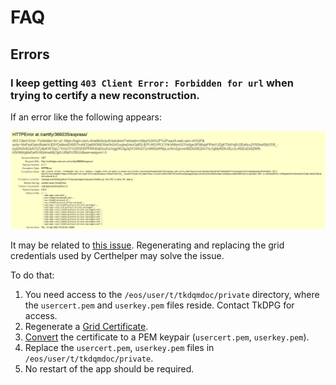 # FAQ

## Errors

### I keep getting `403 Client Error: Forbidden for url` when trying to certify a new reconstruction.

If an error like the following appears:

![image](img/403forbidden.png)

It may be related to [this issue](https://github.com/CMSTrackerDPG/certifier/issues/97). Regenerating and replacing the grid credentials used by Certhelper may solve the issue.

To do that:
1. You need access to the `/eos/user/t/tkdqmdoc/private` directory, where the `usercert.pem` and `userkey.pem` files reside. Contact TkDPG for access.
2. Regenerate a [Grid Certificate](https://ca.cern.ch/ca/user/Request.aspx?template=EE2User).
3. [Convert](https://ca.cern.ch/ca/Help/?kbid=024100) the certificate to a PEM keypair (`usercert.pem`, `userkey.pem`).
4. Replace the `usercert.pem`, `userkey.pem` files in `/eos/user/t/tkdqmdoc/private`.
5. No restart of the app should be required.
